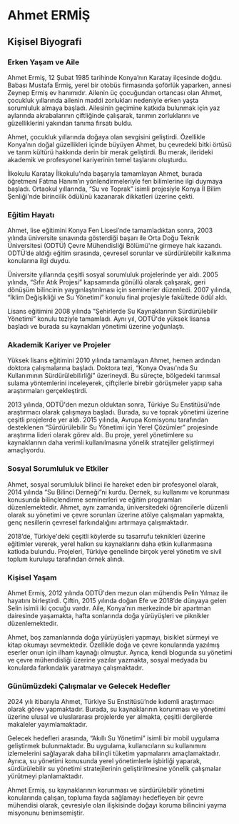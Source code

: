 # Ahmet ERMİŞ

## Kişisel Biyografi

### Erken Yaşam ve Aile

Ahmet Ermiş, 12 Şubat 1985 tarihinde Konya’nın Karatay ilçesinde doğdu. Babası Mustafa Ermiş, yerel bir otobüs firmasında şoförlük yaparken, annesi Zeynep Ermiş ev hanımıdır. Ailenin üç çocuğundan ortancası olan Ahmet, çocukluk yıllarında ailenin maddi zorlukları nedeniyle erken yaşta sorumluluk almaya başladı. Ailesinin geçimine katkıda bulunmak için yaz aylarında akrabalarının çiftliğinde çalışarak, tarımın zorluklarını ve güzelliklerini yakından tanıma fırsatı buldu.

Ahmet, çocukluk yıllarında doğaya olan sevgisini geliştirdi. Özellikle Konya’nın doğal güzellikleri içinde büyüyen Ahmet, bu çevredeki bitki örtüsü ve tarım kültürü hakkında derin bir merak geliştirdi. Bu merak, ilerideki akademik ve profesyonel kariyerinin temel taşlarını oluşturdu.

İlkokulu Karatay İlkokulu’nda başarıyla tamamlayan Ahmet, burada öğretmeni Fatma Hanım’ın yönlendirmeleriyle fen bilimlerine ilgi duymaya başladı. Ortaokul yıllarında, “Su ve Toprak” isimli projesiyle Konya İl Bilim Şenliği'nde birincilik ödülünü kazanarak dikkatleri üzerine çekti.

### Eğitim Hayatı

Ahmet, lise eğitimini Konya Fen Lisesi’nde tamamladıktan sonra, 2003 yılında üniversite sınavında gösterdiği başarı ile Orta Doğu Teknik Üniversitesi (ODTÜ) Çevre Mühendisliği Bölümü'ne girmeye hak kazandı. ODTÜ’de aldığı eğitim sırasında, çevresel sorunlar ve sürdürülebilir kalkınma konularına ilgi duydu. 

Üniversite yıllarında çeşitli sosyal sorumluluk projelerinde yer aldı. 2005 yılında, “Sıfır Atık Projesi” kapsamında gönüllü olarak çalışarak, geri dönüşüm bilincinin yaygınlaştırılması için seminerler düzenledi. 2007 yılında, “İklim Değişikliği ve Su Yönetimi” konulu final projesiyle fakültede ödül aldı. 

Lisans eğitimini 2008 yılında “Şehirlerde Su Kaynaklarının Sürdürülebilir Yönetimi” konulu teziyle tamamladı. Aynı yıl, ODTÜ'de yüksek lisansa başladı ve burada su kaynakları yönetimi üzerine yoğunlaştı.

### Akademik Kariyer ve Projeler

Yüksek lisans eğitimini 2010 yılında tamamlayan Ahmet, hemen ardından doktora çalışmalarına başladı. Doktora tezi, “Konya Ovası'nda Su Kullanımının Sürdürülebilirliği” üzerineydi. Bu süreçte, bölgedeki tarımsal sulama yöntemlerini inceleyerek, çiftçilerle birebir görüşmeler yapıp saha araştırmaları gerçekleştirdi.

2013 yılında, ODTÜ'den mezun olduktan sonra, Türkiye Su Enstitüsü’nde araştırmacı olarak çalışmaya başladı. Burada, su ve toprak yönetimi üzerine çeşitli projelerde yer aldı. 2015 yılında, Avrupa Komisyonu tarafından desteklenen “Sürdürülebilir Su Yönetimi için Yerel Çözümler” projesinde araştırma lideri olarak görev aldı. Bu proje, yerel yönetimlere su kaynaklarının daha verimli kullanılmasına yönelik stratejiler geliştirmeyi amaçlıyordu.

### Sosyal Sorumluluk ve Etkiler

Ahmet, sosyal sorumluluk bilinci ile hareket eden bir profesyonel olarak, 2014 yılında “Su Bilinci Derneği”ni kurdu. Dernek, su kullanımı ve korunması konusunda bilinçlendirme seminerleri ve eğitim programları düzenlemektedir. Ahmet, aynı zamanda, üniversitedeki öğrencilerle düzenli olarak su yönetimi ve çevre sorunları üzerine atölye çalışmaları yapmakta, genç nesillerin çevresel farkındalığını artırmaya çalışmaktadır.

2018’de, Türkiye'deki çeşitli köylerde su tasarrufu teknikleri üzerine eğitimler vererek, yerel halkın su kaynaklarını daha etkin kullanmasına katkıda bulundu. Projeleri, Türkiye genelinde birçok yerel yönetim ve sivil toplum kuruluşu tarafından örnek alındı.

### Kişisel Yaşam

Ahmet Ermiş, 2012 yılında ODTÜ'den mezun olan mühendis Pelin Yılmaz ile hayatını birleştirdi. Çiftin, 2015 yılında doğan Efe ve 2018’de dünyaya gelen Selin isimli iki çocuğu vardır. Aile, Konya’nın merkezinde bir apartman dairesinde yaşamakta, hafta sonlarında doğa yürüyüşleri ve piknikler düzenlemektedir.

Ahmet, boş zamanlarında doğa yürüyüşleri yapmayı, bisiklet sürmeyi ve kitap okumayı sevmektedir. Özellikle doğa ve çevre konularında yazılmış eserler onun için ilham kaynağı olmuştur. Ayrıca, kendi blogunda su yönetimi ve çevre mühendisliği üzerine yazılar yazmakta, sosyal medyada bu konularda farkındalık yaratmaya çalışmaktadır.

### Günümüzdeki Çalışmalar ve Gelecek Hedefler

2024 yılı itibarıyla Ahmet, Türkiye Su Enstitüsü’nde kıdemli araştırmacı olarak görev yapmaktadır. Burada, su kaynaklarının korunması ve yönetimi üzerine ulusal ve uluslararası projelerde yer almakta, çeşitli dergilerde makaleler yayımlamaktadır.

Gelecek hedefleri arasında, “Akıllı Su Yönetimi” isimli bir mobil uygulama geliştirmek bulunmaktadır. Bu uygulama, kullanıcıların su kullanımını izlemelerini sağlayarak daha bilinçli tüketim yapmalarını amaçlamaktadır. Ayrıca, su yönetimi konusunda yerel yönetimlerle işbirliği yaparak, sürdürülebilir su yönetimi stratejilerinin geliştirilmesine yönelik çalışmalar yürütmeyi planlamaktadır.

Ahmet Ermiş, su kaynaklarının korunması ve sürdürülebilir yönetimi konularında çalışan, topluma fayda sağlamayı hedefleyen bir çevre mühendisi olarak, çevresiyle olan ilişkisinde doğayı koruma bilincini yayma misyonunu benimsemiştir.